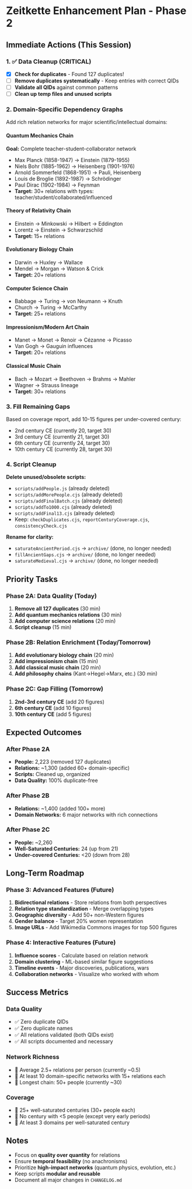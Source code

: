 # Zeitkette Enhancement Plan - Phase 2

## Immediate Actions (This Session)

### 1. ✅ Data Cleanup (CRITICAL)
- [x] **Check for duplicates** - Found 127 duplicates!
- [ ] **Remove duplicates systematically** - Keep entries with correct QIDs
- [ ] **Validate all QIDs** against common patterns
- [ ] **Clean up temp files and unused scripts**

### 2. Domain-Specific Dependency Graphs
Add rich relation networks for major scientific/intellectual domains:

#### Quantum Mechanics Chain
**Goal:** Complete teacher-student-collaborator network
- Max Planck (1858-1947) → Einstein (1879-1955)
- Niels Bohr (1885-1962) → Heisenberg (1901-1976)
- Arnold Sommerfeld (1868-1951) → Pauli, Heisenberg
- Louis de Broglie (1892-1987) → Schrödinger
- Paul Dirac (1902-1984) → Feynman
- **Target:** 30+ relations with types: teacher/student/collaborated/influenced

#### Theory of Relativity Chain
- Einstein → Minkowski → Hilbert → Eddington
- Lorentz → Einstein → Schwarzschild
- **Target:** 15+ relations

#### Evolutionary Biology Chain
- Darwin → Huxley → Wallace
- Mendel → Morgan → Watson & Crick
- **Target:** 20+ relations

#### Computer Science Chain
- Babbage → Turing → von Neumann → Knuth
- Church → Turing → McCarthy
- **Target:** 25+ relations

#### Impressionism/Modern Art Chain
- Manet → Monet → Renoir → Cézanne → Picasso
- Van Gogh → Gauguin influences
- **Target:** 20+ relations

#### Classical Music Chain
- Bach → Mozart → Beethoven → Brahms → Mahler
- Wagner → Strauss lineage
- **Target:** 30+ relations

### 3. Fill Remaining Gaps
Based on coverage report, add 10-15 figures per under-covered century:
- 2nd century CE (currently 20, target 30)
- 3rd century CE (currently 21, target 30)
- 6th century CE (currently 24, target 30)
- 10th century CE (currently 28, target 30)

### 4. Script Cleanup
**Delete unused/obsolete scripts:**
- `scripts/addPeople.js` (already deleted)
- `scripts/addMorePeople.cjs` (already deleted)
- `scripts/addFinalBatch.cjs` (already deleted)
- `scripts/addTo1000.cjs` (already deleted)
- `scripts/addFinal13.cjs` (already deleted)
- Keep: `checkDuplicates.cjs`, `reportCenturyCoverage.cjs`, `consistencyCheck.cjs`

**Rename for clarity:**
- `saturateAncientPeriod.cjs` → `archive/` (done, no longer needed)
- `fillAncientGaps.cjs` → `archive/` (done, no longer needed)
- `saturateMedieval.cjs` → `archive/` (done, no longer needed)

## Priority Tasks

### Phase 2A: Data Quality (Today)
1. **Remove all 127 duplicates** (30 min)
2. **Add quantum mechanics relations** (30 min)
3. **Add computer science relations** (20 min)
4. **Script cleanup** (15 min)

### Phase 2B: Relation Enrichment (Today/Tomorrow)
1. **Add evolutionary biology chain** (20 min)
2. **Add impressionism chain** (15 min)
3. **Add classical music chain** (20 min)
4. **Add philosophy chains** (Kant→Hegel→Marx, etc.) (30 min)

### Phase 2C: Gap Filling (Tomorrow)
1. **2nd-3rd century CE** (add 20 figures)
2. **6th century CE** (add 10 figures)
3. **10th century CE** (add 5 figures)

## Expected Outcomes

### After Phase 2A
- **People:** 2,223 (removed 127 duplicates)
- **Relations:** ~1,300 (added 60+ domain-specific)
- **Scripts:** Cleaned up, organized
- **Data Quality:** 100% duplicate-free

### After Phase 2B
- **Relations:** ~1,400 (added 100+ more)
- **Domain Networks:** 6 major networks with rich connections

### After Phase 2C
- **People:** ~2,260
- **Well-Saturated Centuries:** 24 (up from 21)
- **Under-covered Centuries:** <20 (down from 28)

## Long-Term Roadmap

### Phase 3: Advanced Features (Future)
1. **Bidirectional relations** - Store relations from both perspectives
2. **Relation type standardization** - Merge overlapping types
3. **Geographic diversity** - Add 50+ non-Western figures
4. **Gender balance** - Target 20% women representation
5. **Image URLs** - Add Wikimedia Commons images for top 500 figures

### Phase 4: Interactive Features (Future)
1. **Influence scores** - Calculate based on relation network
2. **Domain clustering** - ML-based similar figure suggestions
3. **Timeline events** - Major discoveries, publications, wars
4. **Collaboration networks** - Visualize who worked with whom

## Success Metrics

### Data Quality
- ✅ Zero duplicate QIDs
- ✅ Zero duplicate names
- ✅ All relations validated (both QIDs exist)
- ✅ All scripts documented and necessary

### Network Richness
- 🎯 Average 2.5+ relations per person (currently ~0.5)
- 🎯 At least 10 domain-specific networks with 15+ relations each
- 🎯 Longest chain: 50+ people (currently ~30)

### Coverage
- 🎯 25+ well-saturated centuries (30+ people each)
- 🎯 No century with <5 people (except very early periods)
- 🎯 At least 3 domains per well-saturated century

## Notes

- Focus on **quality over quantity** for relations
- Ensure **temporal feasibility** (no anachronisms)
- Prioritize **high-impact networks** (quantum physics, evolution, etc.)
- Keep scripts **modular and reusable**
- Document all major changes in `CHANGELOG.md`

